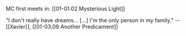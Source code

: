
MC first meets in: [[01-01.02 Mysterious Light]]

"I don't really have dreams... [...] I'm the only person in my family." -- [[Xavier]], [[01-03.09 Another Predicament]]
